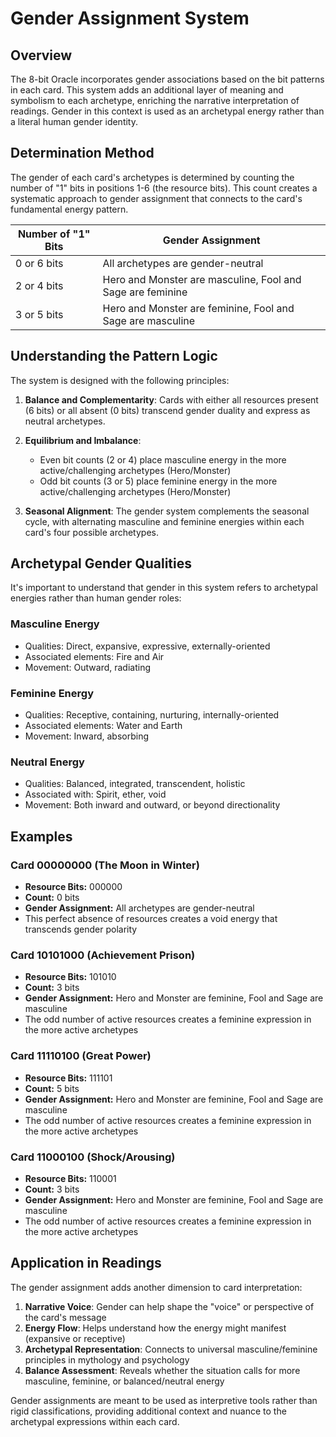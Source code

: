 # Gender Assignment System

## Overview

The 8-bit Oracle incorporates gender associations based on the bit patterns in each card. This system adds an additional layer of meaning and symbolism to each archetype, enriching the narrative interpretation of readings. Gender in this context is used as an archetypal energy rather than a literal human gender identity.

## Determination Method

The gender of each card's archetypes is determined by counting the number of "1" bits in positions 1-6 (the resource bits). This count creates a systematic approach to gender assignment that connects to the card's fundamental energy pattern.

| Number of "1" Bits | Gender Assignment                                          |
|--------------------|------------------------------------------------------------|
| 0 or 6 bits        | All archetypes are gender-neutral                          |
| 2 or 4 bits        | Hero and Monster are masculine, Fool and Sage are feminine |
| 3 or 5 bits        | Hero and Monster are feminine, Fool and Sage are masculine |

## Understanding the Pattern Logic

The system is designed with the following principles:

1. **Balance and Complementarity**: Cards with either all resources present (6 bits) or all absent (0 bits) transcend gender duality and express as neutral archetypes.

2. **Equilibrium and Imbalance**: 
   - Even bit counts (2 or 4) place masculine energy in the more active/challenging archetypes (Hero/Monster)
   - Odd bit counts (3 or 5) place feminine energy in the more active/challenging archetypes (Hero/Monster)

3. **Seasonal Alignment**: The gender system complements the seasonal cycle, with alternating masculine and feminine energies within each card's four possible archetypes.

## Archetypal Gender Qualities

It's important to understand that gender in this system refers to archetypal energies rather than human gender roles:

### Masculine Energy
- Qualities: Direct, expansive, expressive, externally-oriented
- Associated elements: Fire and Air
- Movement: Outward, radiating

### Feminine Energy
- Qualities: Receptive, containing, nurturing, internally-oriented
- Associated elements: Water and Earth
- Movement: Inward, absorbing

### Neutral Energy
- Qualities: Balanced, integrated, transcendent, holistic
- Associated with: Spirit, ether, void
- Movement: Both inward and outward, or beyond directionality

## Examples

### Card 00000000 (The Moon in Winter)
- **Resource Bits:** 000000
- **Count:** 0 bits
- **Gender Assignment:** All archetypes are gender-neutral
- This perfect absence of resources creates a void energy that transcends gender polarity

### Card 10101000 (Achievement Prison)
- **Resource Bits:** 101010
- **Count:** 3 bits
- **Gender Assignment:** Hero and Monster are feminine, Fool and Sage are masculine
- The odd number of active resources creates a feminine expression in the more active archetypes

### Card 11110100 (Great Power)
- **Resource Bits:** 111101
- **Count:** 5 bits
- **Gender Assignment:** Hero and Monster are feminine, Fool and Sage are masculine
- The odd number of active resources creates a feminine expression in the more active archetypes

### Card 11000100 (Shock/Arousing)
- **Resource Bits:** 110001
- **Count:** 3 bits
- **Gender Assignment:** Hero and Monster are feminine, Fool and Sage are masculine
- The odd number of active resources creates a feminine expression in the more active archetypes

## Application in Readings

The gender assignment adds another dimension to card interpretation:

1. **Narrative Voice**: Gender can help shape the "voice" or perspective of the card's message
2. **Energy Flow**: Helps understand how the energy might manifest (expansive or receptive)
3. **Archetypal Representation**: Connects to universal masculine/feminine principles in mythology and psychology
4. **Balance Assessment**: Reveals whether the situation calls for more masculine, feminine, or balanced/neutral energy

Gender assignments are meant to be used as interpretive tools rather than rigid classifications, providing additional context and nuance to the archetypal expressions within each card.